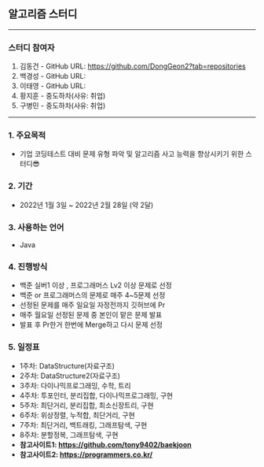 ## 알고리즘 스터디
***
### 스터디 참여자
1. 김동건 - GitHub URL: https://github.com/DongGeon2?tab=repositories
2. 백경성 - GitHub URL:
3. 이태영 - GitHub URL:
4. 황지훈 - 중도하차(사유: 취업)
5. 구병민 - 중도하차(사유: 취업)
***
### 1. 주요목적
+ 기업 코딩테스트 대비 문제 유형 파악 및 알고리즘 사고 능력을 향상시키기 위한 스터디😎

### 2. 기간
+ 2022년 1월 3일 ~ 2022년 2월 28일 (약 2달)

### 3. 사용하는 언어
+ Java

### 4. 진행방식
+ 백준 실버1 이상 , 프로그래머스 Lv2 이상 문제로 선정
+ 백준 or 프로그래머스의 문제로 매주 4~5문제 선정
+ 선정된 문제를 매주 일요일 자정전까지 깃허브에 Pr
+ 매주 월요일 선정된 문제 중 본인이 맡은 문제 발표
+ 발표 후 Pr한거 한번에 Merge하고 다시 문제 선정

### 5. 일정표
+ 1주차: DataStructure(자료구조)
+ 2주차: DataStructure2(자료구조)
+ 3주차: 다이나믹프로그래밍, 수학, 트리
+ 4주차: 투포인터, 분리집합, 다이나믹프로그래밍, 구현 
+ 5주차: 최단거리, 분리집합, 최소신장트리, 구현
+ 6주차: 위상정렬, 누적합, 최단거리, 구현
+ 7주차: 최단거리, 백트래킹, 그래프탐색, 구현
+ 8주차: 분할정복, 그래프탐색, 구현
+ **참고사이트1: https://github.com/tony9402/baekjoon** 
+ **참고사이트2: https://programmers.co.kr/** 


